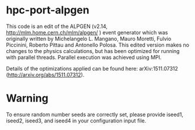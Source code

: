 # hpc-port-alpgen
This code is an edit of the ALPGEN (v2.14, http://mlm.home.cern.ch/mlm/alpgen/ ) event generator which was originally written by Michelangelo L. Mangano, Mauro Moretti, Fulvio Piccinini, Roberto Pittau and Antonello Polosa. This edited version makes no changes to the physics calculations, but has been optimized for running with parallel threads. Parallel execution was achieved using MPI.

Details of the optimizations applied can be found here: arXiv:1511.07312 (http://arxiv.org/abs/1511.07312).

# Warning
To ensure random number seeds are correctly set, please provide iseed1, iseed2, iseed3, and iseed4 in your configuration input file.



